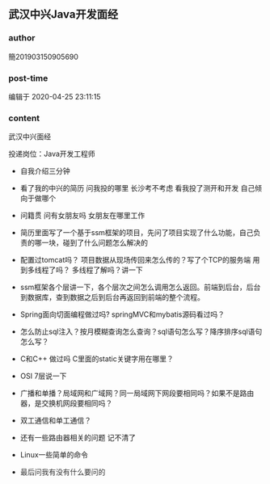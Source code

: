 ## 武汉中兴Java开发面经
### author 
簡201903150905690
### post-time 

编辑于  2020-04-25 23:11:15
### content 
<div class="post-topic-des nc-post-content">
 <div>
  武汉中兴面经
 </div>
 <div>
  <p>
   <span>
    投递岗位：Java开发工程师
   </span>
  </p>
  <ul>
   <li>
    <p>
     <span>
      自我介绍三分钟
     </span>
    </p>
   </li>
  </ul>
  <ul>
   <li>
    <p>
     <span>
      看了我的中兴的简历 问我投的哪里 长沙考不考虑 看我投了测开和开发 自己倾向于做哪个
     </span>
    </p>
   </li>
  </ul>
  <ul>
   <li>
    <p>
     <span>
      问籍贯 问有女朋友吗 女朋友在哪里工作
     </span>
    </p>
   </li>
  </ul>
  <ul>
   <li>
    <p>
     <span>
      简历里面写了一个基于ssm框架的项目，先问了项目实现了什么功能，自己负责的哪一块，碰到了什么问题怎么解决的
     </span>
    </p>
   </li>
   <li>
    <p>
     <span>
      配置过tomcat吗？ 项目数据从现场传回来怎么传的？写了个TCP的服务端 用到多线程了吗？ 多线程了解吗？讲一下
     </span>
    </p>
   </li>
   <li>
    <p>
     <span>
      ssm框架各个层讲一下，各个层次之间怎么调用怎么返回。前端到后台，后台到数据库，查到数据之后到后台再返回到前端的整个流程。
     </span>
    </p>
   </li>
   <li>
    <p>
     <span>
      Spring面向切面编程做过吗? springMVC和mybatis源码看过吗？
     </span>
    </p>
   </li>
   <li>
    <p>
     <span>
      怎么防止sql注入？按月模糊查询怎么查询？sql语句怎么写？降序排序sql语句怎么写？
     </span>
    </p>
   </li>
   <li>
    <p>
     <span>
      C和C++ 做过吗 C里面的static关键字用在哪里？
     </span>
    </p>
   </li>
   <li>
    <p>
     <span>
      OSI 7层说一下
     </span>
    </p>
   </li>
   <li>
    <p>
     <span>
      广播和单播？局域网和广域网？同一局域网下网段要相同吗？如果不是路由器，是交换机网段要相同吗？
     </span>
    </p>
   </li>
   <li>
    <p>
     <span>
      双工通信和单工通信？
     </span>
    </p>
   </li>
   <li>
    <p>
     <span>
      还有一些路由器相关的问题 记不清了
     </span>
    </p>
   </li>
   <li>
    <p>
     <span>
      Linux一些简单的命令
     </span>
    </p>
   </li>
   <li>
    <p style="color:#333333;">
     <span>
      最后问我有没有什么要问的
     </span>
    </p>
   </li>
  </ul>
 </div>
</div>
